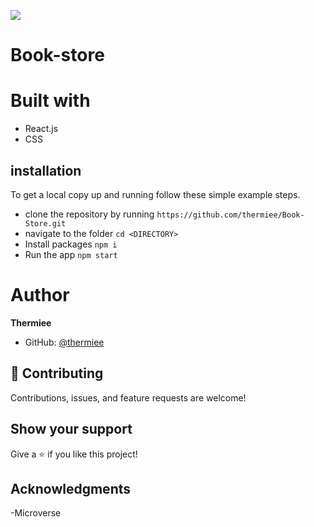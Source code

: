 ![](https://img.shields.io/badge/Microverse-blueviolet)
# Book-store

# Built with
- React.js
- CSS

## installation

To get a local copy up and running follow these simple example steps.

- clone the repository by running
``` https://github.com/thermiee/Book-Store.git ```
- navigate to the folder
``` cd <DIRECTORY> ```
- Install packages
``` npm i ```
- Run the app
``` npm start ```

# Author
**Thermiee**
- GitHub: [@thermiee](https://github.com/thermiee)

## :handshake: Contributing
Contributions, issues, and feature requests are welcome!
## Show your support
Give a :star:️ if you like this project!
## Acknowledgments

-Microverse
